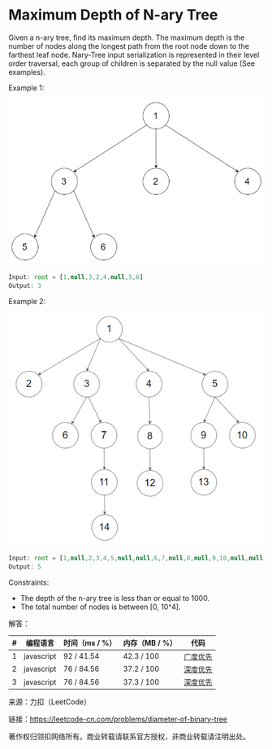 # Maximum Depth of N-ary Tree

Given a n-ary tree, find its maximum depth.
The maximum depth is the number of nodes along the longest path from the root node down to the farthest leaf node.
Nary-Tree input serialization is represented in their level order traversal, each group of children is separated by the null value (See examples).
 
Example 1:

![示例1](./eg1.png)

``` javascript
Input: root = [1,null,3,2,4,null,5,6]
Output: 3
```

Example 2:

![示例2](./eg2.png)

``` javascript
Input: root = [1,null,2,3,4,5,null,null,6,7,null,8,null,9,10,null,null,11,null,12,null,13,null,null,14]
Output: 5
```

Constraints:
- The depth of the n-ary tree is less than or equal to 1000.
- The total number of nodes is between [0, 10^4].

解答：

**#**|**编程语言**|**时间（ms / %）**|**内存（MB / %）**|**代码**
--|--|--|--|--
1|javascript|92 / 41.54|42.3 / 100|[广度优先](./javascript/ac_v1.js)
2|javascript|76 / 84.56|37.2 / 100|[深度优先](./javascript/ac_v2.js)
3|javascript|76 / 84.56|37.3 / 100|[深度优先](./javascript/ac_v3.js)

来源：力扣（LeetCode）

链接：https://leetcode-cn.com/problems/diameter-of-binary-tree

著作权归领扣网络所有。商业转载请联系官方授权，非商业转载请注明出处。
